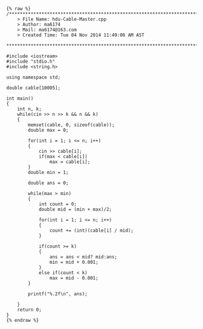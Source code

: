     {% raw %}
    /*************************************************************************
        > File Name: hdu-Cable-Master.cpp
        > Author: ma6174
        > Mail: ma6174@163.com 
        > Created Time: Tue 04 Nov 2014 11:49:06 AM AST
     ************************************************************************/
    
    #include <iostream>
    #include "stdio.h"
    #include <string.h>
    
    using namespace std;
    
    double cable[10005];
    
    int main()
    {
    	int n, k;
    	while(cin >> n >> k && n && k)
    	{
    		memset(cable, 0, sizeof(cable));
    		double max = 0;
    
    		for(int i = 1; i <= n; i++)
    		{
    			cin >> cable[i];
    			if(max < cable[i])
    				max = cable[i];
    		}
    		double min = 1;
    
    		double ans = 0;
    
    		while(max > min)
    		{
    			int count = 0;
    			double mid = (min + max)/2;
    			
    			for(int i = 1; i <= n; i++)
    			{
    				count += (int)(cable[i] / mid);
    			}
    			
    			if(count >= k)
    			{
    				ans = ans < mid? mid:ans;
    				min = mid + 0.001;
    			}
    			else if(count < k)
    				max = mid - 0.001;
    		}
    
    		printf("%.2f\n", ans);
    
    	}
    	return 0;
    }
    {% endraw %}
